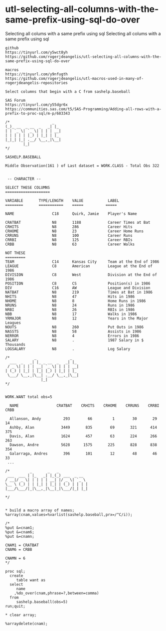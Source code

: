 # utl-selecting-all-columns-with-the-same-prefix-using-sql-do-over
Selecting all colums with a same prefix using sql 
    Selecting all colums with a same prefix using sql                                                                   
                                                                                                                        
    github                                                                                                              
    https://tinyurl.com/y5wct8yh                                                                                        
    https://github.com/rogerjdeangelis/utl-selecting-all-columns-with-the-same-prefix-using-sql-do-over                 
                                                                                                                        
    macros                                                                                                              
    https://tinyurl.com/y9nfugth                                                                                        
    https://github.com/rogerjdeangelis/utl-macros-used-in-many-of-rogerjdeangelis-repositories                          
                                                                                                                        
    Select columns that begin with a C from sashelp.baseball                                                            
                                                                                                                        
    SAS Forum                                                                                                           
    https://tinyurl.com/y55dgr6x                                                                                        
    https://communities.sas.com/t5/SAS-Programming/Adding-all-rows-with-a-prefix-to-proc-sql/m-p/683343                 
                                                                                                                        
    /*                   _                                                                                              
    (_)_ __  _ __  _   _| |_                                                                                            
    | | `_ \| `_ \| | | | __|                                                                                           
    | | | | | |_) | |_| | |_                                                                                            
    |_|_| |_| .__/ \__,_|\__|                                                                                           
            |_|                                                                                                         
    */                                                                                                                  
                                                                                                                        
    SASHELP.BASEBALL                                                                                                    
                                                                                                                        
    Middle Observation(161 ) of Last dataset = WORK.CLASS - Total Obs 322                                               
                                                                                                                        
                                                                                                                        
     -- CHARACTER --                                                                                                    
                                                                                                                        
    SELECT THESE COLUMNS                                                                                                
    ====================                                                                                                
                                                                                                                        
    VARIABLE       TYPE/LENGTH    VALUE           LABEL                                                                 
    ========       ===========    =====          =====                                                                  
                                                                                                                        
    NAME                 C18      Quirk, Jamie    Player's Name                                                         
                                                                                                                        
    CRATBAT              N8       1188            Career Times at Bat                                                   
    CRHITS               N8       286             Career Hits                                                           
    CRHOME               N8       23              Career Home Runs                                                      
    CRRUNS               N8       100             Career Runs                                                           
    CRRBI                N8       125             Career RBIs                                                           
    CRBB                 N8       63              Career Walks                                                          
                                                                                                                        
    NOT THESE                                                                                                           
    =========                                                                                                           
    TEAM                 C14      Kansas City     Team at the End of 1986                                               
    LEAGUE               C8       American        League at the End of 1986                                             
    DIVISION             C8       West            Division at the End of 1986                                           
    POSITION             C8       CS              Position(s) in 1986                                                   
    DIV                  C16      AW              League and Division                                                   
    NATBAT               N8       219             Times at Bat in 1986                                                  
    NHITS                N8       47              Hits in 1986                                                          
    NHOME                N8       8               Home Runs in 1986                                                     
    NRUNS                N8       24              Runs in 1986                                                          
    NRBI                 N8       26              RBIs in 1986                                                          
    NBB                  N8       17              Walks in 1986                                                         
    YRMAJOR              N8       12              Years in the Major Leagues                                            
    NOUTS                N8       260             Put Outs in 1986                                                      
    NASSTS               N8       58              Assists in 1986                                                       
    NERROR               N8       4               Errors in 1986                                                        
    SALARY               N8       .               1987 Salary in $ Thousands                                            
    LOGSALARY            N8       .               Log Salary                                                            
                                                                                                                        
    /*           _               _                                                                                      
      ___  _   _| |_ _ __  _   _| |_                                                                                    
     / _ \| | | | __| `_ \| | | | __|                                                                                   
    | (_) | |_| | |_| |_) | |_| | |_                                                                                    
     \___/ \__,_|\__| .__/ \__,_|\__|                                                                                   
                    |_|                                                                                                 
    */                                                                                                                  
                                                                                                                        
                                                                                                                        
    WORK.WANT total obs=5                                                                                               
                                                                                                                        
      NAME                 CRATBAT    CRHITS    CRHOME    CRRUNS    CRRBI    CRBB                                       
                                                                                                                        
      Allanson, Andy          293        66         1        30       29       14                                       
      Ashby, Alan            3449       835        69       321      414      375                                       
      Davis, Alan            1624       457        63       224      266      263                                       
      Dawson, Andre          5628      1575       225       828      838      354                                       
      Galarraga, Andres       396       101        12        48       46       33                                       
     ...                                                                                                                
                                                                                                                        
    /*         _       _   _                                                                                            
     ___  ___ | |_   _| |_(_) ___  _ __                                                                                 
    / __|/ _ \| | | | | __| |/ _ \| `_ \                                                                                
    \__ \ (_) | | |_| | |_| | (_) | | | |                                                                               
    |___/\___/|_|\__,_|\__|_|\___/|_| |_|                                                                               
                                                                                                                        
    */                                                                                                                  
                                                                                                                        
                                                                                                                        
    * build a macro array of names;                                                                                     
    %array(cnam,values=%varlist(sashelp.baseball,prx=/^C/i));                                                           
                                                                                                                        
    /*                                                                                                                  
    %put &=cnam1;                                                                                                       
    %put &=cnam6;                                                                                                       
    %put &=cnamn;                                                                                                       
                                                                                                                        
    CNAM1 = CRATBAT                                                                                                     
    CNAM6 = CRBB                                                                                                        
                                                                                                                        
    CNAMN = 6                                                                                                           
    */                                                                                                                  
                                                                                                                        
    proc sql;                                                                                                           
      create                                                                                                            
         table want as                                                                                                  
      select                                                                                                            
         name                                                                                                           
        ,%do_over(cnam,phrase=?,between=comma)                                                                          
      from                                                                                                              
         sashelp.baseball(obs=5)                                                                                        
    run;quit;                                                                                                           
                                                                                                                        
    * clear array;                                                                                                      
                                                                                                                        
    %arraydelete(cnam);                                                                                                 
                                                                                                                        
                                                                                                                        
